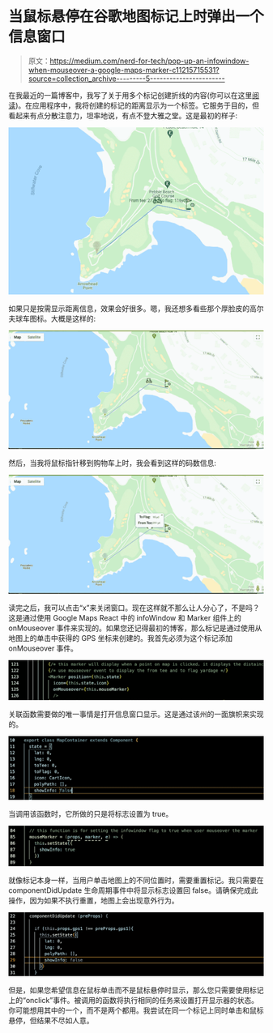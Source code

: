 # 当鼠标悬停在谷歌地图标记上时弹出一个信息窗口

> 原文：<https://medium.com/nerd-for-tech/pop-up-an-infowindow-when-mouseover-a-google-maps-marker-c11215715531?source=collection_archive---------5----------------------->

在我最近的一篇博客中，我写了关于用多个标记创建折线的内容(你可以在这里[阅读](https://levelup.gitconnected.com/how-to-make-a-polyline-with-multiple-markers-on-react-google-maps-3c1cdb64de76))。在应用程序中，我将创建的标记的距离显示为一个标签。它服务于目的，但看起来有点分散注意力，坦率地说，有点不登大雅之堂。这是最初的样子:

![](img/a6fdcdf4cfe626d62d5c30d13312dc66.png)

如果只是按需显示距离信息，效果会好很多。嗯，我还想多看些那个厚脸皮的高尔夫球车图标。大概是这样的:

![](img/0ae6ffab2636e37c31e513ca5674c8e4.png)

然后，当我将鼠标指针移到购物车上时，我会看到这样的码数信息:

![](img/e1bbe7fe49de51c433c4e5efee1ca6d8.png)

读完之后，我可以点击“x”来关闭窗口。现在这样就不那么让人分心了，不是吗？这是通过使用 Google Maps React 中的 infoWindow 和 Marker 组件上的 onMouseover 事件来实现的。如果您还记得最初的博客，那么标记是通过使用从地图上的单击中获得的 GPS 坐标来创建的。我首先必须为这个标记添加 onMouseover 事件。

![](img/79e771d6e94dec5a86b87d49d46c636a.png)

关联函数需要做的唯一事情是打开信息窗口显示。这是通过该州的一面旗帜来实现的。

![](img/dd03aaf03390faace2c6e5eec9bc0e53.png)

当调用该函数时，它所做的只是将标志设置为 true。

![](img/ecfc476ba0427dccb6c452d695d625c8.png)

就像标记本身一样，当用户单击地图上的不同位置时，需要重置标记。我只需要在 componentDidUpdate 生命周期事件中将显示标志设置回 false。请确保完成此操作，因为如果不执行重置，地图上会出现意外行为。

![](img/888de78f998e82abf647be3d7ff58036.png)

但是，如果您希望信息在鼠标单击而不是鼠标悬停时显示，那么您只需要使用标记上的“onclick”事件。被调用的函数将执行相同的任务来设置打开显示器的状态。你可能想用其中的一个，而不是两个都用。我尝试在同一个标记上同时单击和鼠标悬停，但结果不尽如人意。